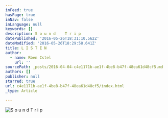 ```yaml
---
inFeed: true
hasPage: true
inNav: false
inLanguage: null
keywords: []
description: S o u n d    T r i p
datePublished: '2016-05-26T18:31:10.562Z'
dateModified: '2016-05-26T18:29:58.641Z'
title: L I S T E N
author:
  - name: Rben Cstel
    url: ''
sourcePath: _posts/2016-04-04-c4e1171b-ae1f-4be8-b47f-48ea61d48cf5.md
authors: []
publisher: null
starred: true
url: c4e1171b-ae1f-4be8-b47f-48ea61d48cf5/index.html
_type: Article

---
```

![S o u n d    T r i p](https://the-grid-user-content.s3-us-west-2.amazonaws.com/886b5e6e-1d15-466a-b7e1-64843e4984d5.jpg)